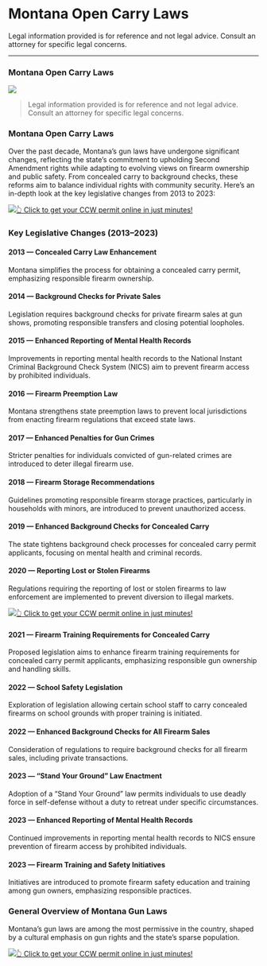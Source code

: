 # Montana Open Carry Laws

Legal information provided is for reference and not legal advice. Consult an attorney for specific legal concerns. 

* * *

### Montana Open Carry Laws

![](https://cdn-images-1.medium.com/max/800/1*DycblAOww7ApbVX1uaP1nQ.png)

> Legal information provided is for reference and not legal advice. Consult an attorney for specific legal concerns.

### Montana Open Carry Laws

Over the past decade, Montana’s gun laws have undergone significant changes, reflecting the state’s commitment to upholding Second Amendment rights while adapting to evolving views on firearm ownership and public safety. From concealed carry to background checks, these reforms aim to balance individual rights with community security. Here’s an in-depth look at the key legislative changes from 2013 to 2023:

[![](https://cdn-images-1.medium.com/max/1200/1*aCmvRhaa5Xjz4zDZxHzAjg.png)](https://serp.ly/ccw)[👆 Click to get your CCW permit online in just minutes!](https://serp.ly/ccw)

### Key Legislative Changes (2013–2023)

#### 2013 — Concealed Carry Law Enhancement

Montana simplifies the process for obtaining a concealed carry permit, emphasizing responsible firearm ownership.

#### 2014 — Background Checks for Private Sales

Legislation requires background checks for private firearm sales at gun shows, promoting responsible transfers and closing potential loopholes.

#### 2015 — Enhanced Reporting of Mental Health Records

Improvements in reporting mental health records to the National Instant Criminal Background Check System (NICS) aim to prevent firearm access by prohibited individuals.

#### 2016 — Firearm Preemption Law

Montana strengthens state preemption laws to prevent local jurisdictions from enacting firearm regulations that exceed state laws.

#### 2017 — Enhanced Penalties for Gun Crimes

Stricter penalties for individuals convicted of gun-related crimes are introduced to deter illegal firearm use.

#### 2018 — Firearm Storage Recommendations

Guidelines promoting responsible firearm storage practices, particularly in households with minors, are introduced to prevent unauthorized access.

#### 2019 — Enhanced Background Checks for Concealed Carry

The state tightens background check processes for concealed carry permit applicants, focusing on mental health and criminal records.

#### 2020 — Reporting Lost or Stolen Firearms

Regulations requiring the reporting of lost or stolen firearms to law enforcement are implemented to prevent diversion to illegal markets.

[![](https://cdn-images-1.medium.com/max/1200/1*TMCVgNoKp2NAtvLSAMkaJg.png)](https://serp.ly/ccw)[👆 Click to get your CCW permit online in just minutes!](https://serp.ly/ccw)

#### 2021 — Firearm Training Requirements for Concealed Carry

Proposed legislation aims to enhance firearm training requirements for concealed carry permit applicants, emphasizing responsible gun ownership and handling skills.

#### 2022 — School Safety Legislation

Exploration of legislation allowing certain school staff to carry concealed firearms on school grounds with proper training is initiated.

#### 2022 — Enhanced Background Checks for All Firearm Sales

Consideration of regulations to require background checks for all firearm sales, including private transactions.

#### 2023 — “Stand Your Ground” Law Enactment

Adoption of a “Stand Your Ground” law permits individuals to use deadly force in self-defense without a duty to retreat under specific circumstances.

#### 2023 — Enhanced Reporting of Mental Health Records

Continued improvements in reporting mental health records to NICS ensure prevention of firearm access by prohibited individuals.

#### 2023 — Firearm Training and Safety Initiatives

Initiatives are introduced to promote firearm safety education and training among gun owners, emphasizing responsible practices.

### General Overview of Montana Gun Laws

Montana’s gun laws are among the most permissive in the country, shaped by a cultural emphasis on gun rights and the state’s sparse population.

[![](https://cdn-images-1.medium.com/max/1200/1*UmVcdbz7GlGdNVJMx2tkag.png)](https://serp.ly/ccw)[👆 Click to get your CCW permit online in just minutes!](https://serp.ly/ccw)

